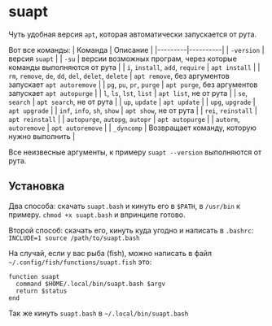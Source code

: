 # suapt

Чуть удобная версия `apt`, которая автоматически запускается
от рута.

Вот все команды:
| Команда | Описание |
|---------|----------|
| `-version` | версия `suapt` |
| `-su` | версии возможных програм, через которые команды выполняются от рута |
| `i`, `install`, `add`, `require` | `apt install` |
| `rm`, `remove`, `de`, `dd`, `del`, `delet`, `delete` | `apt remove`, без аргументов запускает `apt autoremove` |
| `pg`, `pu`, `pr`, `purge` | `apt purge`, без аргументов запускает `apt autopurge` |
| `l`, `ls`, `lst`, `list` | `apt list`, не от рута |
| `se`, `search` | `apt search`, не от рута |
| `up`, `update` | `apt update` |
| `upg`, `upgrade` | `apt upgrade` |
| `inf`, `info`, `sh`, `show` | `apt show`, не от рута |
| `rei`, `reinstall` | `apt reinstall` |
| `autopurge`, `autopg`, `autopr` | `apt autopurge` |
| `autorm`, `autoremove` | `apt autoremove` |
| `_dyncomp` | Возвращает команду, которую нужно выполнить |

Все неизвесные аргументы, к примеру `suapt --version` выполняются от
рута.

## Установка

Два способа: скачать `suapt.bash` и кинуть его в `$PATH`, в `/usr/bin` к примеру. `chmod +x suapt.bash` и впринципе готово.

Второй способ: скачать его, кинуть куда угодно и написать в `.bashrc`:
`INCLUDE=1 source /path/to/suapt.bash`

На случай, если у вас рыба (fish), можно написать в файл
`~/.config/fish/functions/suapt.fish` это:

```fish
function suapt
  command $HOME/.local/bin/suapt.bash $argv
  return $status
end
```

Так же кинуть `suapt.bash` в `~/.local/bin/suapt.bash`

